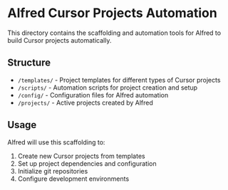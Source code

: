 # Alfred Cursor Projects Automation

This directory contains the scaffolding and automation tools for Alfred to build Cursor projects automatically.

## Structure

- `/templates/` - Project templates for different types of Cursor projects
- `/scripts/` - Automation scripts for project creation and setup
- `/config/` - Configuration files for Alfred automation
- `/projects/` - Active projects created by Alfred

## Usage

Alfred will use this scaffolding to:
1. Create new Cursor projects from templates
2. Set up project dependencies and configuration
3. Initialize git repositories
4. Configure development environments
